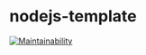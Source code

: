 # nodejs-template

[![Maintainability](https://api.codeclimate.com/v1/badges/4ef98a4d8506ee9e2492/maintainability)](https://codeclimate.com/github/bdnvsy/nodejs-template/maintainability)
